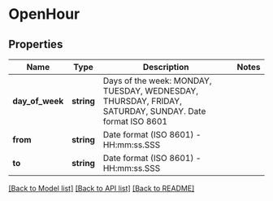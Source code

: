 # OpenHour

## Properties
Name | Type | Description | Notes
------------ | ------------- | ------------- | -------------
**day_of_week** | **string** | Days of the week: MONDAY, TUESDAY, WEDNESDAY, THURSDAY, FRIDAY, SATURDAY, SUNDAY. Date format ISO 8601 | 
**from** | **string** | Date format (ISO 8601) - HH:mm:ss.SSS | 
**to** | **string** | Date format (ISO 8601) - HH:mm:ss.SSS | 

[[Back to Model list]](../README.md#documentation-for-models) [[Back to API list]](../README.md#documentation-for-api-endpoints) [[Back to README]](../README.md)


